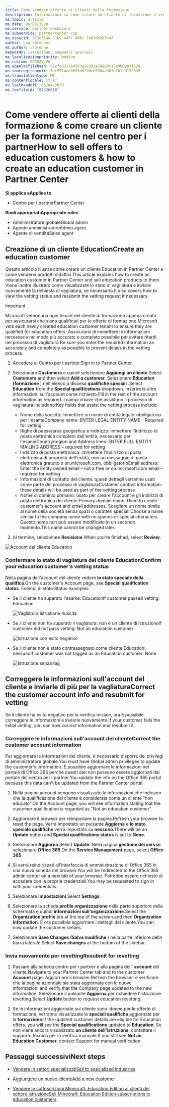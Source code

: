 ```yaml
---
title: Come vendere offerte ai clienti della formazione
description: Informazioni su come creare un cliente di formazione e vendervi offerte nel centro per i partner.
ms.topic: article
ms.date: 06/03/2020
ms.service: partner-dashboard
ms.subservice: partnercenter-csp
ms.assetid: 913e31aa-21b9-447c-988c-7487d82b3c4f
author: LauraBrenner
ms.author: labrenne
keywords: istruzione, segmenti speciali
ms.localizationpriority: medium
ms.custom: SEOMAY.20
ms.openlocfilehash: 02cfe0317e4503a58303a24900c17e9b0997f528
ms.sourcegitcommit: 7ec7514ee9693d62d8eb930aa38fe701cd152835
ms.translationtype: MT
ms.contentlocale: it-IT
ms.lasthandoff: 06/04/2020
ms.locfileid: "84426010"
---
```

# <a name="how-to-sell-offers-to-education-customers--how-to-create-an-education-customer-in-partner-center"></a><span data-ttu-id="f4920-104">Come vendere offerte ai clienti della formazione & come creare un cliente per la formazione nel centro per i partner</span><span class="sxs-lookup"><span data-stu-id="f4920-104">How to sell offers to education customers & how to create an education customer in Partner Center</span></span>

<span data-ttu-id="f4920-105">**Si applica a**</span><span class="sxs-lookup"><span data-stu-id="f4920-105">**Applies to**</span></span>

- <span data-ttu-id="f4920-106">Centro per i partner</span><span class="sxs-lookup"><span data-stu-id="f4920-106">Partner Center</span></span>

<span data-ttu-id="f4920-107">**Ruoli appropriati**</span><span class="sxs-lookup"><span data-stu-id="f4920-107">**Appropriate roles**</span></span>

- <span data-ttu-id="f4920-108">Amministratore globale</span><span class="sxs-lookup"><span data-stu-id="f4920-108">Global admin</span></span>
- <span data-ttu-id="f4920-109">Agente amministratore</span><span class="sxs-lookup"><span data-stu-id="f4920-109">Admin agent</span></span>
- <span data-ttu-id="f4920-110">Agente di vendita</span><span class="sxs-lookup"><span data-stu-id="f4920-110">Sales agent</span></span>

## <a name="create-an-education-customer"></a><span data-ttu-id="f4920-111">Creazione di un cliente Education</span><span class="sxs-lookup"><span data-stu-id="f4920-111">Create an education customer</span></span>

<span data-ttu-id="f4920-112">Questo articolo illustra come creare un cliente Education in Partner Center e come vendervi prodotti didattici.</span><span class="sxs-lookup"><span data-stu-id="f4920-112">This article explains how to create an education customer in Partner Center and sell education products to them.</span></span> <span data-ttu-id="f4920-113">Viene inoltre illustrato come visualizzare lo stato di vagliatura e inviare nuovamente la richiesta di vagliatura, se necessario.</span><span class="sxs-lookup"><span data-stu-id="f4920-113">It also covers how to view the vetting status and resubmit the vetting request if necessary.</span></span>

> [!IMPORTANT]
> <span data-ttu-id="f4920-114">Microsoft veterinaria ogni tenant del cliente di formazione appena creato per assicurarsi che siano qualificati per le offerte di formazione.</span><span class="sxs-lookup"><span data-stu-id="f4920-114">Microsoft vets each newly created education customer tenant to ensure they are qualified for education offers.</span></span>  <span data-ttu-id="f4920-115">Assicurarsi di immettere le informazioni necessarie nel modo più accurato e completo possibile per evitare ritardi nel processo di vagliatura.</span><span class="sxs-lookup"><span data-stu-id="f4920-115">Be sure you enter the required information as accurately and completely as possible to prevent delays in the vetting process.</span></span>

1. <span data-ttu-id="f4920-116">Accedere al Centro per i partner.</span><span class="sxs-lookup"><span data-stu-id="f4920-116">Sign in to Partner Center.</span></span>

2. <span data-ttu-id="f4920-117">Selezionare **Customers** e quindi selezionare **Aggiungi un cliente**.</span><span class="sxs-lookup"><span data-stu-id="f4920-117">Select **Customers** and then select **Add a customer**.</span></span> <span data-ttu-id="f4920-118">Selezionare **Education (formazione** ) nell'elenco a discesa **qualifiche speciali** .</span><span class="sxs-lookup"><span data-stu-id="f4920-118">Select **Education** from the **Special qualifications** dropdown.</span></span>  <span data-ttu-id="f4920-119">Inserire le altre informazioni sull'account come richiesto.</span><span class="sxs-lookup"><span data-stu-id="f4920-119">Fill in the rest of the account information as required.</span></span>  <span data-ttu-id="f4920-120">I campi chiave che assistono il processo di vagliatura includono:</span><span class="sxs-lookup"><span data-stu-id="f4920-120">Key fields that assist the vetting process include:</span></span>

   - <span data-ttu-id="f4920-121">Nome della società: immettere un nome di entità legale-obbligatorio per l'esame</span><span class="sxs-lookup"><span data-stu-id="f4920-121">Company name: ENTER LEGAL ENTITY NAME - Required for vetting</span></span>
   - <span data-ttu-id="f4920-122">Righe di paese/area geografica e indirizzo: immettere l'indirizzo di posta elettronica completo dell'entità, necessario per l'esame</span><span class="sxs-lookup"><span data-stu-id="f4920-122">Country/region and Address lines: ENTER FULL ENTITY MAILING ADDRESS – required for vetting</span></span>
   - <span data-ttu-id="f4920-123">Indirizzo di posta elettronica: immettere l'indirizzo di posta elettronica di proprietà dell'entità, non un messaggio di posta elettronica gratuito o on.microsoft.com, obbligatorio</span><span class="sxs-lookup"><span data-stu-id="f4920-123">Email address:  Enter the Entity owned email – not a free or on.microsoft.com email – required for vetting</span></span>
   - <span data-ttu-id="f4920-124">Informazioni di contatto del cliente: questi dettagli verranno usati come parte del processo di vagliatura</span><span class="sxs-lookup"><span data-stu-id="f4920-124">Customer contact information: these details will be used as part of the vetting process</span></span>
   - <span data-ttu-id="f4920-125">Nome di dominio primario: usato per creare l'account e gli indirizzi di posta elettronica del cliente.</span><span class="sxs-lookup"><span data-stu-id="f4920-125">Primary domain name:  Used to create customer's account and email addresses.</span></span>  <span data-ttu-id="f4920-126">Scegliere un nome simile al nome della società senza spazi o caratteri speciali.</span><span class="sxs-lookup"><span data-stu-id="f4920-126">Choose a name similar to the company name with no spaces or special characters.</span></span>  <span data-ttu-id="f4920-127">Questo nome non può essere modificato in un secondo momento.</span><span class="sxs-lookup"><span data-stu-id="f4920-127">This name cannot be changed later.</span></span>

3. <span data-ttu-id="f4920-128">Al termine, selezionare **Revisione**.</span><span class="sxs-lookup"><span data-stu-id="f4920-128">When you're finished, select **Review**.</span></span>

![Account del cliente Education](images/eduaccountinfo.png)

### <a name="confirm-your-education-customers-vetting-status"></a><span data-ttu-id="f4920-130">Confermare lo stato di vagliatura del cliente Education</span><span class="sxs-lookup"><span data-stu-id="f4920-130">Confirm your education customer's vetting status</span></span>

<span data-ttu-id="f4920-131">Nella pagina dell'account del cliente vedere **lo stato speciale della qualifica**.</span><span class="sxs-lookup"><span data-stu-id="f4920-131">On the customer's Account page, see **Special qualification status**.</span></span>
<span data-ttu-id="f4920-132">Esempi di stato:</span><span class="sxs-lookup"><span data-stu-id="f4920-132">Status examples:</span></span>

- <span data-ttu-id="f4920-133">Se il cliente ha superato l'esame: Education</span><span class="sxs-lookup"><span data-stu-id="f4920-133">If customer passed vetting:  Education</span></span>

   ![Vagliatura istruzione riuscita](images/edupassedvetting.png)

- <span data-ttu-id="f4920-135">Se il cliente non ha superato il vagliatura: non è un cliente di istruzione</span><span class="sxs-lookup"><span data-stu-id="f4920-135">If customer did not pass vetting:  Not an education customer</span></span>

   ![Istruzione con esito negativo](images/edudidnotpassvetting.PNG)

- <span data-ttu-id="f4920-137">Se il cliente non è stato contrassegnato come cliente Education: nessuno</span><span class="sxs-lookup"><span data-stu-id="f4920-137">If customer was not tagged as an Education customer:  None</span></span>

   ![Istruzione senza tag](images/edunottagged.PNG)

## <a name="correct-the-customer-account-info-and-resubmit-for-vetting"></a><span data-ttu-id="f4920-139">Correggere le informazioni sull'account del cliente e inviarle di più per la vagliatura</span><span class="sxs-lookup"><span data-stu-id="f4920-139">Correct the customer account info and resubmit for vetting</span></span>  

<span data-ttu-id="f4920-140">Se il cliente ha esito negativo per la verifica iniziale, ora è possibile correggere le informazioni e inviarle nuovamente.</span><span class="sxs-lookup"><span data-stu-id="f4920-140">If your customer fails the initial vetting, you can now correct information and resubmit it.</span></span>

### <a name="correct-the-customer-account-information"></a><span data-ttu-id="f4920-141">Correggere le informazioni sull'account del cliente</span><span class="sxs-lookup"><span data-stu-id="f4920-141">Correct the customer account information</span></span>

<span data-ttu-id="f4920-142">Per aggiornare le informazioni del cliente, è necessario disporre dei privilegi di amministratore globale.</span><span class="sxs-lookup"><span data-stu-id="f4920-142">You must have Global admin privileges to update the customer's information.</span></span> <span data-ttu-id="f4920-143">È possibile aggiornare le informazioni nel portale di Office 365 perché questi dati non possono essere aggiornati dal portale del centro per i partner.</span><span class="sxs-lookup"><span data-stu-id="f4920-143">You update the info on the Office 365 portal because this data can't be updated from the Partner Center portal.</span></span>

1. <span data-ttu-id="f4920-144">Nella pagina account vengono visualizzate le informazioni che indicano che la qualificazione del cliente è considerata come un cliente "non educato".</span><span class="sxs-lookup"><span data-stu-id="f4920-144">On the Account page, you will see information stating that the customer qualification is regarded as "Not an education customer".</span></span>

2. <span data-ttu-id="f4920-145">Aggiornare il browser per reimpostare la pagina.</span><span class="sxs-lookup"><span data-stu-id="f4920-145">Refresh your browser to reset the page.</span></span> <span data-ttu-id="f4920-146">Verrà impostato un pulsante **Aggiorna** e **lo stato speciale qualifiche** verrà impostato su **nessuno**.</span><span class="sxs-lookup"><span data-stu-id="f4920-146">There will be an **Update** button and **Special qualifications status** is set to **None**.</span></span>

3. <span data-ttu-id="f4920-147">Selezionare **Aggiorna**.</span><span class="sxs-lookup"><span data-stu-id="f4920-147">Select **Update**.</span></span> <span data-ttu-id="f4920-148">Nella pagina **gestione dei servizi** selezionare **Office 365**.</span><span class="sxs-lookup"><span data-stu-id="f4920-148">On the **Service Management** page, select **Office 365**.</span></span>

4. <span data-ttu-id="f4920-149">Si verrà reindirizzati all'interfaccia di amministrazione di Office 365 in una nuova scheda del browser.</span><span class="sxs-lookup"><span data-stu-id="f4920-149">You will be redirected to the Office 365 admin center on a new tab of your browser.</span></span> <span data-ttu-id="f4920-150">Potrebbe essere richiesto di accedere con le proprie credenziali.</span><span class="sxs-lookup"><span data-stu-id="f4920-150">You may be requested to sign in with your credentials.</span></span>

5. <span data-ttu-id="f4920-151">Selezionare **Impostazioni**.</span><span class="sxs-lookup"><span data-stu-id="f4920-151">Select **Settings**.</span></span>

6. <span data-ttu-id="f4920-152">Selezionare la scheda **profilo organizzazione** nella parte superiore della schermata e quindi **informazioni sull'organizzazione**.</span><span class="sxs-lookup"><span data-stu-id="f4920-152">Select the **Organization profile** tab at the top of the screen and then **Organization information**.</span></span> <span data-ttu-id="f4920-153">È ora possibile aggiornare i dettagli del cliente.</span><span class="sxs-lookup"><span data-stu-id="f4920-153">You can now update the customer details.</span></span>

7. <span data-ttu-id="f4920-154">Selezionare **Save Changes (Salva modifiche** ) nella parte inferiore della barra laterale.</span><span class="sxs-lookup"><span data-stu-id="f4920-154">Select **Save changes** at the bottom of the sidebar.</span></span>  

### <a name="resubmit-for-revetting"></a><span data-ttu-id="f4920-155">Invia nuovamente per revetting</span><span class="sxs-lookup"><span data-stu-id="f4920-155">Resubmit for revetting</span></span>

1. <span data-ttu-id="f4920-156">Passare alla scheda centro per i partner e alla pagina dell' **account** del cliente.</span><span class="sxs-lookup"><span data-stu-id="f4920-156">Navigate to your Partner Center tab and to the customer **Account** page.</span></span> <span data-ttu-id="f4920-157">Aggiornare il browser.</span><span class="sxs-lookup"><span data-stu-id="f4920-157">Refresh the browser.</span></span> <span data-ttu-id="f4920-158">e verificare che la pagina aziendale sia stata aggiornata con le nuove informazioni.</span><span class="sxs-lookup"><span data-stu-id="f4920-158">and verify that the Company page updated to the new information.</span></span> <span data-ttu-id="f4920-159">Selezionare il pulsante **Aggiorna** per richiedere l'istruzione revetting.</span><span class="sxs-lookup"><span data-stu-id="f4920-159">Select **Update** button to request education revetting.</span></span>

2. <span data-ttu-id="f4920-160">Se le informazioni aggiornate sul cliente sono idonee per le offerte di formazione, verranno visualizzate le **speciali qualifiche** aggiornate per la **formazione**.</span><span class="sxs-lookup"><span data-stu-id="f4920-160">If the updated customer details are eligible for Education offers, you will see the **Special qualifications** updated to **Education**.</span></span> <span data-ttu-id="f4920-161">Se non viene ancora visualizzato **un cliente dell'istruzione**, contattare il supporto tecnico per la verifica manuale.</span><span class="sxs-lookup"><span data-stu-id="f4920-161">If you still see **Not an Education Customer**, contact Support for manual verification.</span></span>

## <a name="next-steps"></a><span data-ttu-id="f4920-162">Passaggi successivi</span><span class="sxs-lookup"><span data-stu-id="f4920-162">Next steps</span></span>

- [<span data-ttu-id="f4920-163">Vendere in settori specializzati</span><span class="sxs-lookup"><span data-stu-id="f4920-163">Sell to specialized industries</span></span>](get-special-pricing-for-offers.md)

- [<span data-ttu-id="f4920-164">Aggiungere un nuovo cliente</span><span class="sxs-lookup"><span data-stu-id="f4920-164">Add a new customer</span></span>](add-a-new-customer.md)

- [<span data-ttu-id="f4920-165">Vendere le sottoscrizioni Minecraft: Education Edition ai clienti del settore istruzione</span><span class="sxs-lookup"><span data-stu-id="f4920-165">Sell Minecraft: Education Edition subscriptions to education customers</span></span>](minecraft-subscriptions.md)
